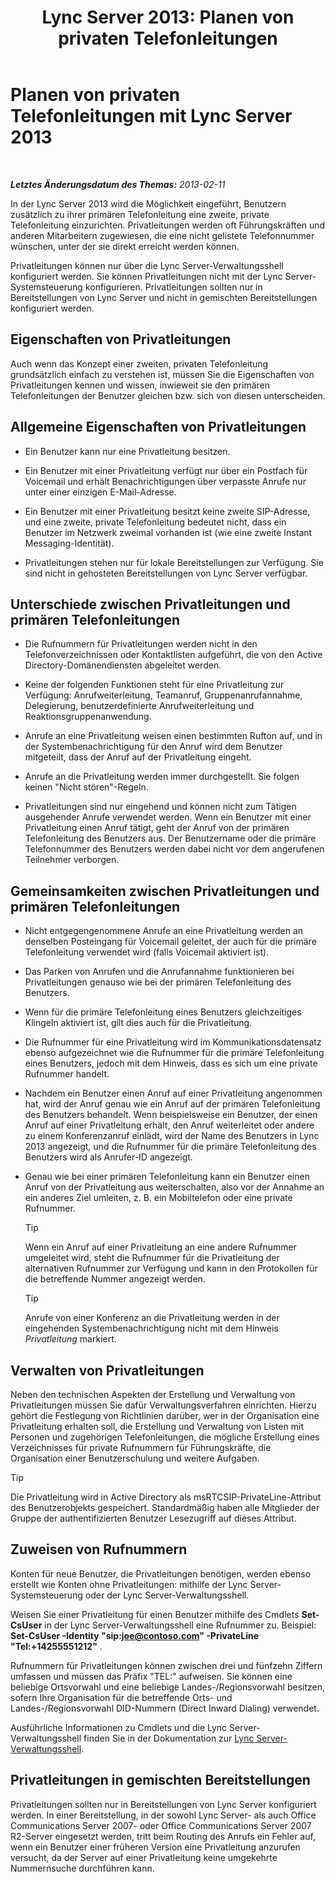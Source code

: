 ﻿---
title: 'Lync Server 2013: Planen von privaten Telefonleitungen'
TOCTitle: Planen von privaten Telefonleitungen
ms:assetid: 9cc4f9e1-7b7a-4699-bd05-f16669ef2d21
ms:mtpsurl: https://technet.microsoft.com/de-de/library/Gg412728(v=OCS.15)
ms:contentKeyID: 49294895
ms.date: 05/19/2016
mtps_version: v=OCS.15
ms.translationtype: HT
---

# Planen von privaten Telefonleitungen mit Lync Server 2013

 

_**Letztes Änderungsdatum des Themas:** 2013-02-11_

In der Lync Server 2013 wird die Möglichkeit eingeführt, Benutzern zusätzlich zu ihrer primären Telefonleitung eine zweite, private Telefonleitung einzurichten. Privatleitungen werden oft Führungskräften und anderen Mitarbeitern zugewiesen, die eine nicht gelistete Telefonnummer wünschen, unter der sie direkt erreicht werden können.

Privatleitungen können nur über die Lync Server-Verwaltungsshell konfiguriert werden. Sie können Privatleitungen nicht mit der Lync Server-Systemsteuerung konfigurieren. Privatleitungen sollten nur in Bereitstellungen von Lync Server und nicht in gemischten Bereitstellungen konfiguriert werden.

## Eigenschaften von Privatleitungen

Auch wenn das Konzept einer zweiten, privaten Telefonleitung grundsätzlich einfach zu verstehen ist, müssen Sie die Eigenschaften von Privatleitungen kennen und wissen, inwieweit sie den primären Telefonleitungen der Benutzer gleichen bzw. sich von diesen unterscheiden.

## Allgemeine Eigenschaften von Privatleitungen

  - Ein Benutzer kann nur eine Privatleitung besitzen.

  - Ein Benutzer mit einer Privatleitung verfügt nur über ein Postfach für Voicemail und erhält Benachrichtigungen über verpasste Anrufe nur unter einer einzigen E-Mail-Adresse.

  - Ein Benutzer mit einer Privatleitung besitzt keine zweite SIP-Adresse, und eine zweite, private Telefonleitung bedeutet nicht, dass ein Benutzer im Netzwerk zweimal vorhanden ist (wie eine zweite Instant Messaging-Identität).

  - Privatleitungen stehen nur für lokale Bereitstellungen zur Verfügung. Sie sind nicht in gehosteten Bereitstellungen von Lync Server verfügbar.

## Unterschiede zwischen Privatleitungen und primären Telefonleitungen

  - Die Rufnummern für Privatleitungen werden nicht in den Telefonverzeichnissen oder Kontaktlisten aufgeführt, die von den Active Directory-Domänendiensten abgeleitet werden.

  - Keine der folgenden Funktionen steht für eine Privatleitung zur Verfügung: Anrufweiterleitung, Teamanruf, Gruppenanrufannahme, Delegierung, benutzerdefinierte Anrufweiterleitung und Reaktionsgruppenanwendung.

  - Anrufe an eine Privatleitung weisen einen bestimmten Rufton auf, und in der Systembenachrichtigung für den Anruf wird dem Benutzer mitgeteilt, dass der Anruf auf der Privatleitung eingeht.

  - Anrufe an die Privatleitung werden immer durchgestellt. Sie folgen keinen "Nicht stören"-Regeln.

  - Privatleitungen sind nur eingehend und können nicht zum Tätigen ausgehender Anrufe verwendet werden. Wenn ein Benutzer mit einer Privatleitung einen Anruf tätigt, geht der Anruf von der primären Telefonleitung des Benutzers aus. Der Benutzername oder die primäre Telefonnummer des Benutzers werden dabei nicht vor dem angerufenen Teilnehmer verborgen.

## Gemeinsamkeiten zwischen Privatleitungen und primären Telefonleitungen

  - Nicht entgegengenommene Anrufe an eine Privatleitung werden an denselben Posteingang für Voicemail geleitet, der auch für die primäre Telefonleitung verwendet wird (falls Voicemail aktiviert ist).

  - Das Parken von Anrufen und die Anrufannahme funktionieren bei Privatleitungen genauso wie bei der primären Telefonleitung des Benutzers.

  - Wenn für die primäre Telefonleitung eines Benutzers gleichzeitiges Klingeln aktiviert ist, gilt dies auch für die Privatleitung.

  - Die Rufnummer für eine Privatleitung wird im Kommunikationsdatensatz ebenso aufgezeichnet wie die Rufnummer für die primäre Telefonleitung eines Benutzers, jedoch mit dem Hinweis, dass es sich um eine private Rufnummer handelt.

  - Nachdem ein Benutzer einen Anruf auf einer Privatleitung angenommen hat, wird der Anruf genau wie ein Anruf auf der primären Telefonleitung des Benutzers behandelt. Wenn beispielsweise ein Benutzer, der einen Anruf auf einer Privatleitung erhält, den Anruf weiterleitet oder andere zu einem Konferenzanruf einlädt, wird der Name des Benutzers in Lync 2013 angezeigt, und die Rufnummer für die primäre Telefonleitung des Benutzers wird als Anrufer-ID angezeigt.

  - Genau wie bei einer primären Telefonleitung kann ein Benutzer einen Anruf von der Privatleitung aus weiterschalten, also vor der Annahme an ein anderes Ziel umleiten, z. B. ein Mobiltelefon oder eine private Rufnummer.
    

    > [!TIP]
    > Wenn ein Anruf auf einer Privatleitung an eine andere Rufnummer umgeleitet wird, steht die Rufnummer für die Privatleitung der alternativen Rufnummer zur Verfügung und kann in den Protokollen für die betreffende Nummer angezeigt werden.

    

    > [!TIP]
    > Anrufe von einer Konferenz an die Privatleitung werden in der eingehenden Systembenachrichtigung nicht mit dem Hinweis <EM>Privatleitung</EM> markiert.



## Verwalten von Privatleitungen

Neben den technischen Aspekten der Erstellung und Verwaltung von Privatleitungen müssen Sie dafür Verwaltungsverfahren einrichten. Hierzu gehört die Festlegung von Richtlinien darüber, wer in der Organisation eine Privatleitung erhalten soll, die Erstellung und Verwaltung von Listen mit Personen und zugehörigen Telefonleitungen, die mögliche Erstellung eines Verzeichnisses für private Rufnummern für Führungskräfte, die Organisation einer Benutzerschulung und weitere Aufgaben.


> [!TIP]
> Die Privatleitung wird in Active Directory als msRTCSIP-PrivateLine-Attribut des Benutzerobjekts gespeichert. Standardmäßig haben alle Mitglieder der Gruppe der authentifizierten Benutzer Lesezugriff auf dieses Attribut.



## Zuweisen von Rufnummern

Konten für neue Benutzer, die Privatleitungen benötigen, werden ebenso erstellt wie Konten ohne Privatleitungen: mithilfe der Lync Server-Systemsteuerung oder der Lync Server-Verwaltungsshell.

Weisen Sie einer Privatleitung für einen Benutzer mithilfe des Cmdlets **Set-CsUser** in der Lync Server-Verwaltungsshell eine Rufnummer zu. Beispiel: **Set-CsUser -Identity "sip:joe@contoso.com" -PrivateLine "Tel:+14255551212"** .

Rufnummern für Privatleitungen können zwischen drei und fünfzehn Ziffern umfassen und müssen das Präfix "TEL:" aufweisen. Sie können eine beliebige Ortsvorwahl und eine beliebige Landes-/Regionsvorwahl besitzen, sofern Ihre Organisation für die betreffende Orts- und Landes-/Regionsvorwahl DID-Nummern (Direct Inward Dialing) verwendet.

Ausführliche Informationen zu Cmdlets und die Lync Server-Verwaltungsshell finden Sie in der Dokumentation zur [Lync Server-Verwaltungsshell](lync-server-2013-lync-server-management-shell.md).

## Privatleitungen in gemischten Bereitstellungen

Privatleitungen sollten nur in Bereitstellungen von Lync Server konfiguriert werden. In einer Bereitstellung, in der sowohl Lync Server- als auch Office Communications Server 2007- oder Office Communications Server 2007 R2-Server eingesetzt werden, tritt beim Routing des Anrufs ein Fehler auf, wenn ein Benutzer einer früheren Version eine Privatleitung anzurufen versucht, da der Server auf einer Privatleitung keine umgekehrte Nummernsuche durchführen kann.

